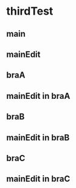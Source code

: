 # thirdTest

## main
## mainEdit

## braA

## mainEdit in braA

## braB
## mainEdit in braB

## braC
## mainEdit in braC
